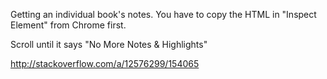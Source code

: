 Getting an individual book's notes. You have to copy the HTML in 
"Inspect Element" from Chrome first. 

Scroll until it says "No More Notes & Highlights"

http://stackoverflow.com/a/12576299/154065